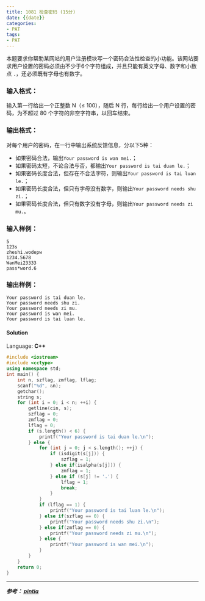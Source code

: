 ```yaml
---
title: 1081 检查密码 (15分)
date: {{date}}
categories:
- PAT
tags:
- PAT
---
```

本题要求你帮助某网站的用户注册模块写一个密码合法性检查的小功能。该网站要求用户设置的密码必须由不少于6个字符组成，并且只能有英文字母、数字和小数点
`.`，还必须既有字母也有数字。

### 输入格式：

输入第一行给出一个正整数 N（≤ 100），随后 N 行，每行给出一个用户设置的密码，为不超过 80 个字符的非空字符串，以回车结束。

### 输出格式：

对每个用户的密码，在一行中输出系统反馈信息，分以下5种：

  * 如果密码合法，输出`Your password is wan mei.`；
  * 如果密码太短，不论合法与否，都输出`Your password is tai duan le.`；
  * 如果密码长度合法，但存在不合法字符，则输出`Your password is tai luan le.`；
  * 如果密码长度合法，但只有字母没有数字，则输出`Your password needs shu zi.`；
  * 如果密码长度合法，但只有数字没有字母，则输出`Your password needs zi mu.`。

### 输入样例：

    
    
    5
    123s
    zheshi.wodepw
    1234.5678
    WanMei23333
    pass*word.6
    

### 输出样例：

    
    
    Your password is tai duan le.
    Your password needs shu zi.
    Your password needs zi mu.
    Your password is wan mei.
    Your password is tai luan le.
    

#### Solution

Language: **C++**
```C++
#include <iostream>
#include <cctype>
using namespace std;
int main() {
    int n, szflag, zmflag, lflag;
    scanf("%d", &n);
    getchar();
    string s;
    for (int i = 0; i < n; ++i) {
        getline(cin, s);
        szflag = 0;
        zmflag = 0;
        lflag = 0;
        if (s.length() < 6) {
            printf("Your password is tai duan le.\n");
        } else {
            for (int j = 0; j < s.length(); ++j) {
                if (isdigit(s[j])) {
                    szflag = 1;
                } else if(isalpha(s[j])) {
                    zmflag = 1;
                } else if (s[j] != '.') {
                    lflag = 1;
                    break;
                }
            }
            if (lflag == 1) {
                printf("Your password is tai luan le.\n");
            } else if(szflag == 0) {
                printf("Your password needs shu zi.\n");
            } else if(zmflag == 0) {
                printf("Your password needs zi mu.\n");
            } else {
                printf("Your password is wan mei.\n");
            }
        }
    }
    return 0;
}
```
---
***参考：
[pintia](https://pintia.cn/problem-sets/994805260223102976/problems/994805261217153024)***
